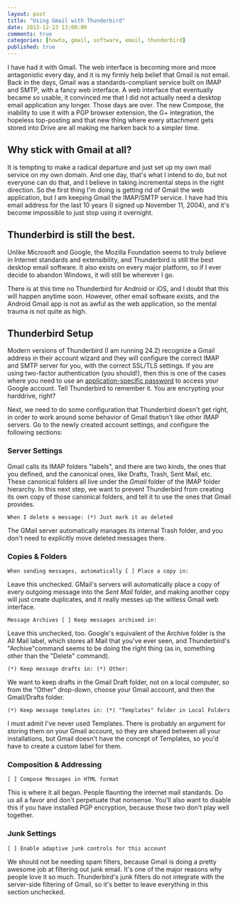 ```yaml
---
layout: post
title: "Using Gmail with Thunderbird"
date: 2013-12-23 13:00:00
comments: true
categories: [howto, gmail, software, email, thunderbird]
published: true
---
```

I have had it with Gmail. The web interface is becoming more and more
antagonistic every day, and it is my firmly help belief that Gmail is not email.
Back in the days, Gmail was a standards-compliant service built on IMAP and SMTP,
with a fancy web interface. A web interface that eventually became so usable, it
convinced me that I did not actually need a desktop email application any longer.
Those days are over. The new Compose, the inability to use it with a PGP browser
extension, the G+ integration, the hopeless top-posting and that new thing where
every attachment gets stored into Drive are all making me harken back to a
simpler time.

<!-- more -->
## Why stick with Gmail at all?

It is tempting to make a radical departure and just set up my own mail service
on my own domain. And one day, that's what I intend to do, but not everyone can
do that, and I believe in taking incremental steps in the right direction. So
the first thing I'm doing is getting rid of Gmail the web application, but I am
keeping Gmail the IMAP/SMTP service. I have had this email address for the last
10 years (I signed up November 11, 2004), and it's become impossible to just
stop using it overnight.

## Thunderbird is still the best.

Unlike Microsoft and Google, the Mozilla Foundation seems to truly believe in
Internet standards and extensibility, and Thunderbird is still the best desktop
email software. It also exists on every major platform, so if I ever decide to
abandon Windows, it will still be wherever I go.

There is at this time no Thunderbird for Android or iOS, and I doubt that this
will happen anytime soon. However, other email software exists, and the Android
Gmail app is not as awful as the web application, so the mental trauma is not
quite as high.

## Thunderbird Setup

Modern versions of Thunderbird (I am running 24.2) recognize a Gmail address in
their account wizard and they will configure the correct IMAP and SMTP server
for you, with the correct SSL/TLS settings. If you are using two-factor
authentication (you should!), then this is one of the cases where you need to
use an
[application-specific password](https://support.google.com/accounts/answer/185833?hl=en) to access
your Google account. Tell Thunderbird to remember it. You are encrypting your
harddrive, right?

Next, we need to do some configuration that Thunderbird doesn't get right, in
order to work around some behavior of Gmail thatisn't like other IMAP servers.
Go to the newly created account settings, and configure the following sections:

### Server Settings

Gmail calls its IMAP folders "labels", and there are two kinds, the ones that
you defined, and the canonical ones, like Drafts, Trash, Sent Mail, etc. These
canonical folders all live under the *Gmail* folder of the IMAP folder
hierarchy. In this next step, we want to prevent Thunderbird from creating its
own copy of those canonical folders, and tell it to use the ones that Gmail
provides.

    When I delete a message: (*) Just mark it as deleted

The GMail server automatically manages its internal Trash folder, and you don't
need to explicitly move deleted messages there.

### Copies &amp; Folders

    When sending messages, automatically [ ] Place a copy in:
    
Leave this unchecked. GMail's servers will automatically place a copy of every
outgoing message into the *Sent Mail* folder, and making another copy will just
create duplicates, and it really messes up the witless Gmail web interface.

    Message Archives [ ] Keep messages archived in:

Leave this unchecked, too. Google's equivalent of the Archive folder is the All
Mail label, which stores all Mail that you've ever seen, and Thunderbird's
"Archive"command seems to be doing the right thing (as in, something other than
the "Delete" command).

    (*) Keep message drafts in: (*) Other:

We want to keep drafts in the Gmail Draft folder, not on a local computer, so
from the "Other" drop-down, choose your Gmail account, and then the Gmail/Drafts
folder.

    (*) Keep message templates in: (*) "Templates" folder in Local Folders

I must admit I've never used Templates. There is probably an argument for
storing them on your Gmail account, so they are shared between all your
installations, but Gmail doesn't have the concept of Templates, so you'd have to
create a custom label for them.

### Composition &amp; Addressing

    [ ] Compose Messages in HTML format
    
This is where it all began. People flaunting the internet mail standards. Do us
all a favor and don't perpetuate that nonsense. You'll also want to disable this
if you have installed PGP encryption, because those two don't play well together.

### Junk Settings

    [ ] Enable adaptive junk controls for this account

We should not be needing spam filters, because Gmail is doing a pretty awesome
job at filtering out junk email. It's one of the major reasons why people love
it so much. Thunderbird's junk filters do not integrate with the server-side
filtering of Gmail, so it's better to leave everything in this section
unchecked.

